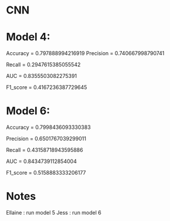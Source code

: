 # CNN

# Model 4:
Accuracy =  0.797888994216919
Precision =  0.740667998790741

Recall =  0.2947615385055542

AUC =  0.8355503082275391

F1_score =  0.4167236387729645
  

# Model 6:
Accuracy =  0.7998436093330383

Precision =  0.6501767039299011

Recall =  0.43158718943595886

AUC =  0.8434739112854004

F1_score =  0.5158883333206177

          
# Notes
Ellaine : run model 5
Jess : run model 6
